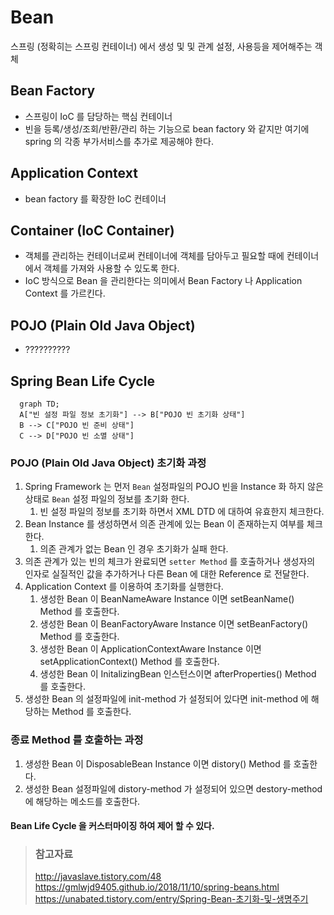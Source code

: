 # Bean

스프링 (정확히는 스프링 컨테이너) 에서 생성 및 및 관계 설정, 사용등을 제어해주는 객체

## Bean Factory

* 스프링이 IoC 를 담당하는 핵심 컨테이너
* 빈을 등록/생성/조회/반환/관리 하는 기능으로 bean factory 와 같지만 여기에 spring 의 각종 부가서비스를 추가로 제공해야 한다.

## Application Context

* bean factory 를 확장한 IoC 컨테이너

## Container (IoC Container)

* 객체를 관리하는 컨테이너로써 컨테이너에 객체를 담아두고 필요할 때에 컨테이너에서 객체를 가져와 사용할 수 있도록 한다.
* IoC 방식으로 Bean 을 관리한다는 의미에서 Bean Factory 나 Application Context 를 가르킨다.

## POJO (Plain Old Java Object)

* ??????????

## Spring Bean Life Cycle

```mermaid
  graph TD;
  A["빈 설정 파일 정보 초기화"] --> B["POJO 빈 초기화 상태"]
  B --> C["POJO 빈 준비 상태"]
  C --> D["POJO 빈 소멸 상태"]
```

### POJO (Plain Old Java Object) 초기화 과정

1. Spring Framework 는 먼저 `Bean` 설정파일의 POJO 빈을 Instance 화 하지 않은 상태로 `Bean` 설정 파일의 정보를 초기화 한다.
    1. 빈 설정 파일의 정보를 초기화 하면서 XML DTD 에 대하여 유효한지 체크한다.
2. Bean Instance 를 생성하면서 의존 관계에 있는 Bean 이 존재하는지 여부를 체크한다.
    1. 의존 관계가 없는 Bean 인 경우 초기화가 실패 한다.
3. 의존 관계가 있는 빈의 체크가 완료되면 `setter Method` 를 호출하거나 생성자의 인자로 실질적인 값을 추가하거나 다른 Bean 에 대한 Reference 로 전달한다.
4. Application Context 를 이용하여 초기화를 실행한다.
    1. 생성한 Bean 이 BeanNameAware Instance 이면 setBeanName() Method 를 호출한다.
    2. 생성한 Bean 이 BeanFactoryAware Instance 이면 setBeanFactory() Method 를 호출한다.
    3. 생성한 Bean 이 ApplicationContextAware Instance 이면 setApplicationContext() Method 를 호출한다.
    4. 생성한 Bean 이 InitalizingBean 인스턴스이면 afterProperties() Method 를 호출한다.
5. 생성한 Bean 의 설정파일에 init-method 가 설정되어 있다면 init-method 에 해당하는 Method 를 호출한다.

### 종료 Method 를 호출하는 과정

1. 생성한 Bean 이 DisposableBean Instance 이면 distory() Method 를 호출한다.
2. 생성한 Bean 설정파일에 distory-method 가 설정되어 있으면 destory-method 에 해당하는 메소드를 호출한다.

#### Bean Life Cycle 을 커스터마이징 하여 제어 할 수 있다.

> ### 참고자료
> <http://javaslave.tistory.com/48>
> <https://gmlwjd9405.github.io/2018/11/10/spring-beans.html>  
> <https://unabated.tistory.com/entry/Spring-Bean-초기화-및-생명주기>